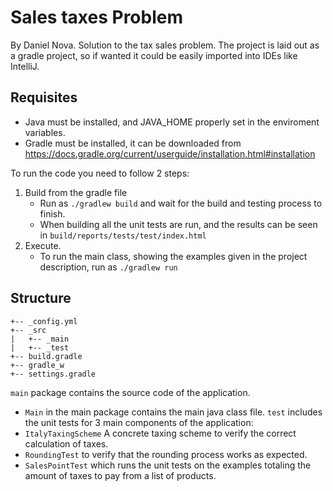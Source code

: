 # Sales taxes Problem
By Daniel Nova.
Solution to the tax sales problem. The project is laid out as a gradle project, so if wanted it could be easily imported into IDEs like IntelliJ.

## Requisites
* Java must be installed, and JAVA_HOME properly set in the enviroment variables.
* Gradle must be installed, it can be downloaded from https://docs.gradle.org/current/userguide/installation.html#installation

To run the code you need to follow 2 steps:
1. Build from the gradle file
   * Run as `./gradlew build` and wait for the build and testing process to finish.
   * When building all the unit tests are run, and the results can be seen in `build/reports/tests/test/index.html`
2. Execute.
   * To run the main class, showing the examples given in the project description, run as `./gradlew run`
   
   
## Structure
```
+-- _config.yml
+-- _src
|   +-- _main
|   +-- _test
+-- build.gradle
+-- gradle_w
+-- settings.gradle
```

`main` package contains the source code of the application.
  * `Main` in the main package contains the main java class file.
`test` includes the unit tests for 3 main components of the application: 
  * `ItalyTaxingScheme` A concrete taxing scheme to verify the correct calculation of taxes.
  * `RoundingTest` to verify that the rounding process works as expected.
  * `SalesPointTest` which runs the unit tests on the examples totaling the amount of taxes to pay from a list of products.
